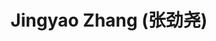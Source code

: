 ---
layout: profile
title: Jingyao Zhang (张劲尧)
description: 
img: assets/img/jingyao_zhang.jpg
redirect:
year: 2024
category: PhD Students
email: fwat699@sjtu.edu.cn
github_username: 
---
